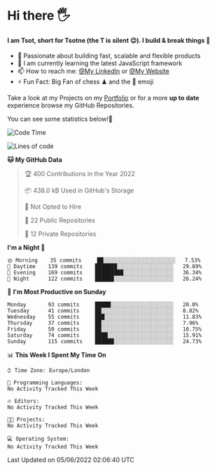# Hi there :raised_hand_with_fingers_splayed:
#### I am Tsot, short for Tsotne (the T is silent :wink:). I build & break things :space_invader:
- :telescope: Passionate about building fast, scalable and flexible products
- :seedling: I am currently learning the latest JavaScript framework 
- :mailbox: How to reach me: [@My LinkedIn](https://www.linkedin.com/in/tsotne-gvadzabia/) or [@My Website](https://tsotne.co.uk/contact)
- :zap: Fun Fact: Big Fan of chess ♟ and the 👾 emoji

Take a look at my Projects on my [Portfolio](https://tsotne.co.uk/) or for a more **up to date** experience browse my GitHub Repositories.

You can see some statistics below!:space_invader:
<!--START_SECTION:waka-->
![Code Time](http://img.shields.io/badge/Code%20Time-0%20secs-blue)

![Lines of code](https://img.shields.io/badge/From%20Hello%20World%20I%27ve%20Written-626%20Thousand%20lines%20of%20code-blue)

**🐱 My GitHub Data** 

> 🏆 400 Contributions in the Year 2022
 > 
> 📦 438.0 kB Used in GitHub's Storage 
 > 
> 🚫 Not Opted to Hire
 > 
> 📜 22 Public Repositories 
 > 
> 🔑 12 Private Repositories  
 > 
**I'm a Night 🦉** 

```text
🌞 Morning    35 commits     ██░░░░░░░░░░░░░░░░░░░░░░░   7.53% 
🌆 Daytime    139 commits    ███████░░░░░░░░░░░░░░░░░░   29.89% 
🌃 Evening    169 commits    █████████░░░░░░░░░░░░░░░░   36.34% 
🌙 Night      122 commits    ██████░░░░░░░░░░░░░░░░░░░   26.24%

```
📅 **I'm Most Productive on Sunday** 

```text
Monday       93 commits     █████░░░░░░░░░░░░░░░░░░░░   20.0% 
Tuesday      41 commits     ██░░░░░░░░░░░░░░░░░░░░░░░   8.82% 
Wednesday    55 commits     ███░░░░░░░░░░░░░░░░░░░░░░   11.83% 
Thursday     37 commits     ██░░░░░░░░░░░░░░░░░░░░░░░   7.96% 
Friday       50 commits     ██░░░░░░░░░░░░░░░░░░░░░░░   10.75% 
Saturday     74 commits     ████░░░░░░░░░░░░░░░░░░░░░   15.91% 
Sunday       115 commits    ██████░░░░░░░░░░░░░░░░░░░   24.73%

```


📊 **This Week I Spent My Time On** 

```text
⌚︎ Time Zone: Europe/London

💬 Programming Languages: 
No Activity Tracked This Week

🔥 Editors: 
No Activity Tracked This Week

🐱‍💻 Projects: 
No Activity Tracked This Week

💻 Operating System: 
No Activity Tracked This Week

```


 Last Updated on 05/06/2022 02:06:40 UTC
<!--END_SECTION:waka-->
